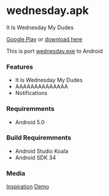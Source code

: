 # wednesday.apk

It Is Wednesday My Dudes

[Google Play](https://play.google.com/store/apps/details?id=ru.radiationx.wednesday.apk) or [download here](https://github.com/RadiationX/wednesday.apk/releases)

This is port [wednesday.exe](https://github.com/caseif/wednesday.exe) to Android

### Features
- It Is Wednesday My Dudes
- AAAAAAAAAAAAAA
- Notifications

### Requiremments
- Android 5.0

### Build Requiremments
- Android Studio Koala
- Android SDK 34

### Media
[Inspiration](https://youtu.be/Oct2xKMGOno)
[Demo](https://www.youtube.com/watch?v=kHR88PIKrXs)

